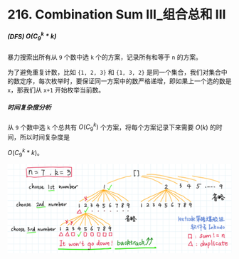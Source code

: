# 216. Combination Sum III_组合总和 III



##### (DFS) $O(C_{9}^{k} * k)$

暴力搜索出所有从 `9` 个数中选 `k` 个的方案，记录所有和等于 `n` 的方案。

为了避免重复计数，比如 `{1, 2, 3}` 和 `{1, 3, 2}` 是同一个集合，我们对集合中的数定序，每次枚举时，要保证同一方案中的数严格递增，即如果上一个选的数是 `x`，那我们从 `x+1` 开始枚举当前数。

##### 时间复杂度分析

从 `9` 个数中选 `k` 个总共有 $O(C_{9}^{k})$ 个方案，将每个方案记录下来需要 $O(k)$ 的时间，所以时间复杂度是

$O(C_{9}^{k} * k)$。


![solve](https://raw.githubusercontent.com/KimmiGYH/LeetCode_Notes_Public/master/Section05_Solutions/0216_Combination%20Sum%20III_%E7%BB%84%E5%90%88%E6%80%BB%E5%92%8C%20III/solve.png)
